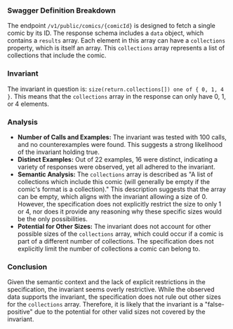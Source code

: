### Swagger Definition Breakdown

The endpoint `/v1/public/comics/{comicId}` is designed to fetch a single comic by its ID. The response schema includes a `data` object, which contains a `results` array. Each element in this array can have a `collections` property, which is itself an array. This `collections` array represents a list of collections that include the comic.

### Invariant

The invariant in question is: `size(return.collections[]) one of { 0, 1, 4 }`. This means that the `collections` array in the response can only have 0, 1, or 4 elements.

### Analysis

- **Number of Calls and Examples:** The invariant was tested with 100 calls, and no counterexamples were found. This suggests a strong likelihood of the invariant holding true.
- **Distinct Examples:** Out of 22 examples, 16 were distinct, indicating a variety of responses were observed, yet all adhered to the invariant.
- **Semantic Analysis:** The `collections` array is described as "A list of collections which include this comic (will generally be empty if the comic's format is a collection)." This description suggests that the array can be empty, which aligns with the invariant allowing a size of 0. However, the specification does not explicitly restrict the size to only 1 or 4, nor does it provide any reasoning why these specific sizes would be the only possibilities.
- **Potential for Other Sizes:** The invariant does not account for other possible sizes of the `collections` array, which could occur if a comic is part of a different number of collections. The specification does not explicitly limit the number of collections a comic can belong to.

### Conclusion

Given the semantic context and the lack of explicit restrictions in the specification, the invariant seems overly restrictive. While the observed data supports the invariant, the specification does not rule out other sizes for the `collections` array. Therefore, it is likely that the invariant is a "false-positive" due to the potential for other valid sizes not covered by the invariant.
